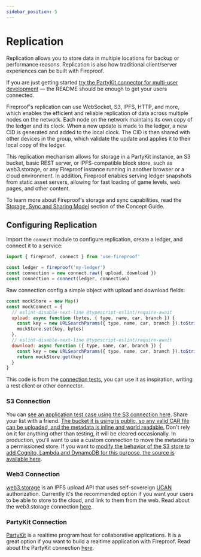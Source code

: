 ```yaml
---
sidebar_position: 5
---
```


# Replication

Replication allows you to store data in multiple locations for backup or performance reasons. Replication is also how traditional client/server experiences can be built with Fireproof.

If you are just getting started [try the PartyKit connector for multi-user development](https://www.npmjs.com/package/@fireproof/partykit) — the README should be enough to get your users connected.

Fireproof's replication can use WebSocket, S3, IPFS, HTTP, and more, which enables the efficient and reliable replication of data across multiple nodes on the network. Each node on the network maintains its own copy of the ledger and its clock. When a new update is made to the ledger, a new CID is generated and added to the local clock. The CID is then shared with other devices in the group, which validate the update and applies it to their local copy of the ledger.

This replication mechanism allows for storage in a PartyKit instance, an S3 bucket, basic REST server, or IPFS-compatible block store, such as web3.storage, or any Fireproof instance running in another browser or a cloud environment. In addition, Fireproof enables serving ledger snapshots from static asset servers, allowing for fast loading of game levels, web pages, and other content.

To learn more about Fireproof's storage and sync capabilities, read the [Storage, Sync and Sharing Model](/docs/concept-guide/storage-sync-and-sharing-model) section of the Concept Guide.

## Configuring Replication

Import the `connect` module to configure replication, create a ledger, and connect it to a service:

```js
import { fireproof, connect } from 'use-fireproof'

const ledger = fireproof('my-ledger')
const connection = new connect.raw({ upload, download })
const connection = connect(ledger, connection)
```

Raw connection config a simple object with upload and download fields:

```js
const mockStore = new Map()
const mockConnect = {
  // eslint-disable-next-line @typescript-eslint/require-await
  upload: async function (bytes, { type, name, car, branch }) {
    const key = new URLSearchParams({ type, name, car, branch }).toString()
    mockStore.set(key, bytes)
  },
  // eslint-disable-next-line @typescript-eslint/require-await
  download: async function ({ type, name, car, branch }) {
    const key = new URLSearchParams({ type, name, car, branch }).toString()
    return mockStore.get(key)
  }
}
```

This code is from the [connection tests](https://github.com/fireproof-storage/fireproof/blob/main/packages/fireproof/src/connect.ts), you can use it as inspiration, writing a rest client or other connector.

### S3 Connection

You can [see an application test case using the S3 connection here](https://fireproof.storage/s3up-test.html?list=replication). Share your list with a friend. [The bucket it is using is public, so any valid CAR file can be uploaded, and the metadata is inline and world readable.](https://github.com/fireproof-storage/fireproof/blob/main/packages/fireproof/test/www/todo.html#L19) Don't rely on it for anything other than testing, it will be cleared occasionally. In production, you'll want to use a custom connection to move the metadata to a permissioned store. If you want to [modify the behavior of the S3 store to add Cognito, Lambda and DynamoDB for this purpose, the source is available here](https://github.com/fireproof-storage/valid-cid-s3-bucket/blob/cars/getSignedURL/app.ts#L101).

### Web3 Connection

[web3.storage](https://web3.storage) is an IPFS upload API that uses self-sovereign [UCAN](https://ucan.xyz) authorization. Currently it's the recommended option if you want your users to be able to store to the cloud, and link to them from the web. Read about the web3.storage connection [here](/docs/connect).

### PartyKit Connection

[PartyKit](https://partykit.io) is a realtime program host for collaborative applications. It is a great option if you want to build a realtime application with Fireproof. Read about the PartyKit connection [here](/docs/connect).
